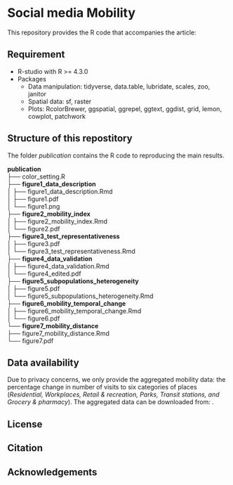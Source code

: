 # Social media Mobility
This repository provides the R code that accompanies the article:  


## Requirement
* R-studio with R >= 4.3.0
* Packages
  * Data manipulation: tidyverse, data.table, lubridate, scales, zoo, janitor
  * Spatial data: sf, raster
  * Plots: RcolorBrewer, ggspatial, ggrepel, ggtext, ggdist, grid, lemon, cowplot, patchwork

## Structure of this repostitory
The folder *publication* contains the R code to reproducing the main results.  

**publication**  
├── color_setting.R  
├── **figure1_data_description**  
│   ├── figure1_data_description.Rmd  
│   ├── figure1.pdf  
│   └── figure1.png  
├── **figure2_mobility_index**  
│   ├── figure2_mobility_index.Rmd  
│   └── figure2.pdf  
├── **figure3_test_representativeness**  
│   ├── figure3.pdf  
│   └── figure3_test_representativeness.Rmd  
├── **figure4_data_validation**  
│   ├── figure4_data_validation.Rmd  
│   └── figure4_edited.pdf  
├── **figure5_subpopulations_heterogeneity**  
│   ├── figure5.pdf  
│   └── figure5_subpopulations_heterogeneity.Rmd  
├── **figure6_mobility_temporal_change**  
│   ├── figure6_mobility_temporal_change.Rmd  
│   └── figure6.pdf  
└── **figure7_mobility_distance**  
    ├── figure7_mobility_distance.Rmd  
    └── figure7.pdf  

## Data availability

Due to privacy concerns, we only provide the aggregated mobility data: the percentage change in number of visits to six categories of places (*Residential, Workplaces, Retail & recreation, Parks, Transit stations, and Grocery & pharmacy*). The aggregated data can be downloaded from: .

## License


## Citation


## Acknowledgements
